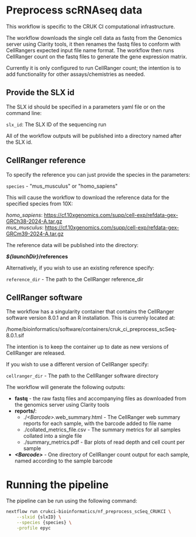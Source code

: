 # Preprocess scRNAseq data

This workflow is specific to the CRUK CI computational infrastructure.

The workflow downloads the single cell data as fastq from the Genomics server using
Clarity tools, it then renames the fastq files to conform with CellRangers
expected input file name format. The workflow then runs CellRanger count on the
fastq files to generate the gene expression matrix.

Currently it is only configured to run CellRanger count; the intention is to
add functionality for other assays/chemistries as needed.

## Provide the SLX id

The SLX id should be specified in a parameters yaml file or on the command line:

`slx_id`: The SLX ID of the sequencing run

All of the workflow outputs will be published into a directory named after the
SLX id.

## CellRanger reference

To specify the reference you can just provide the species in the parameters:

`species` - "mus_musculus" or "homo_sapiens"

This will cause the workflow to download the reference data for the
specified species from 10X:

*homo_sapiens*: https://cf.10xgenomics.com/supp/cell-exp/refdata-gex-GRCh38-2024-A.tar.gz  
*mus_musculus*: https://cf.10xgenomics.com/supp/cell-exp/refdata-gex-GRCm39-2024-A.tar.gz  

The reference data will be published into the directory:

**_${launchDir}_/references**

Alternatively, if you wish to use an existing reference specify:

`reference_dir` - The path to the CellRanger reference_dir

## CellRanger software

The workflow has a singularity container that contains the CellRanger software
version 8.0.1 and an R installation. This is currenly located at:

/home/bioinformatics/software/containers/cruk_ci_preprocess_scSeq-8.0.1.sif

The intention is to keep the container up to date as new versions of CellRanger
are released.

If you wish to use a different version of CellRanger specify:

`cellranger_dir` - The path to the CellRanger software directory

The workflow will generate the following outputs:

* **fastq** - the raw fastq files and accompanying files as downloaded
              from the genomics server using Clarity tools
* **reports/**:
    * ./*\<Barcode\>*.web_summary.html - The CellRanger web summary reports for
                                     each sample, with the barcode added to file name
    * ./collated_metrics_file.csv - The summary metrics for all samples collated
                                    into a single file
    * ./summary_metrics.pdf - Bar plots of read depth and cell count per sample
* **_\<Barcode\>_** - One directory of CellRanger count output for each
                  sample, named according to the sample barcode

# Running the pipeline

The pipeline can be run using the following command:

```bash
nextflow run crukci-bioinformatics/nf_preprocess_scSeq_CRUKCI \
    --slxid {slxID} \
    --species {species} \
    -profile epyc
```
